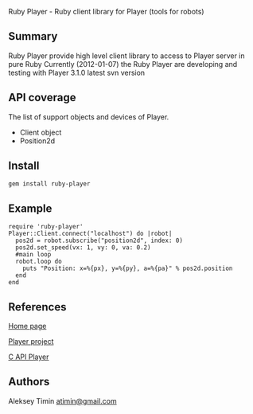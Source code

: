 Ruby Player - Ruby client library for Player (tools for robots) 

Summary
-------------------------------------
Ruby Player provide high level client library to access to Player server in pure Ruby
Currently (2012-01-07) the Ruby Player are developing and testing with Player 3.1.0 latest svn version

API coverage 
-------------------------------------
The list of support objects and devices of Player.

* Client object
* Position2d

Install
-------------------------------------

`gem install ruby-player`

Example
-------------------------------------

    require 'ruby-player'
    Player::Client.connect("localhost") do |robot|
      pos2d = robot.subscribe("position2d", index: 0)
      pos2d.set_speed(vx: 1, vy: 0, va: 0.2)
      #main loop
      robot.loop do
        puts "Position: x=%{px}, y=%{py}, a=%{pa}" % pos2d.position
      end
    end

References
-------------------------------------

[Home page](http://www.github.com/flipback/ruby-player)

[Player project](http://playerstage.sourceforge.net/)

[C API Player](http://playerstage.sourceforge.net/doc/Player-3.0.2/player/group__player__clientlib__libplayerc.html)

Authors
-------------------------------------

Aleksey Timin <atimin@gmail.com>

